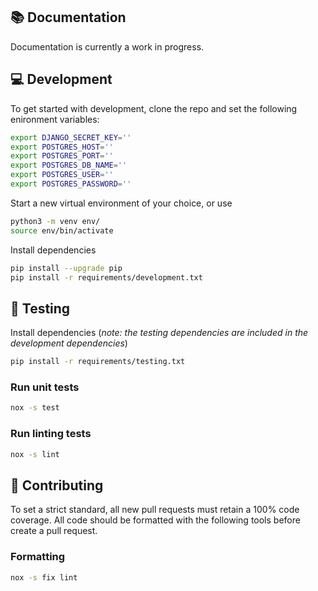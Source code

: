 ## 📚 Documentation

Documentation is currently a work in progress.

## 💻 Development

To get started with development, clone the repo and set the following enironment variables:

```bash
export DJANGO_SECRET_KEY=''
export POSTGRES_HOST=''
export POSTGRES_PORT=''
export POSTGRES_DB_NAME=''
export POSTGRES_USER=''
export POSTGRES_PASSWORD=''
```

Start a new virtual environment of your choice, or use
```bash
python3 -m venv env/
source env/bin/activate
```

Install dependencies
```bash
pip install --upgrade pip
pip install -r requirements/development.txt
```

## 🧪 Testing

Install dependencies (_note: the testing dependencies are included in the development dependencies_)
```bash
pip install -r requirements/testing.txt
```

### Run unit tests
```bash
nox -s test
```

### Run linting tests
```bash
nox -s lint
```

## 🤝 Contributing

To set a strict standard, all new pull requests must retain a 100% code coverage. All code should be formatted with the following tools before create a pull request.

### Formatting
```bash
nox -s fix lint
```
